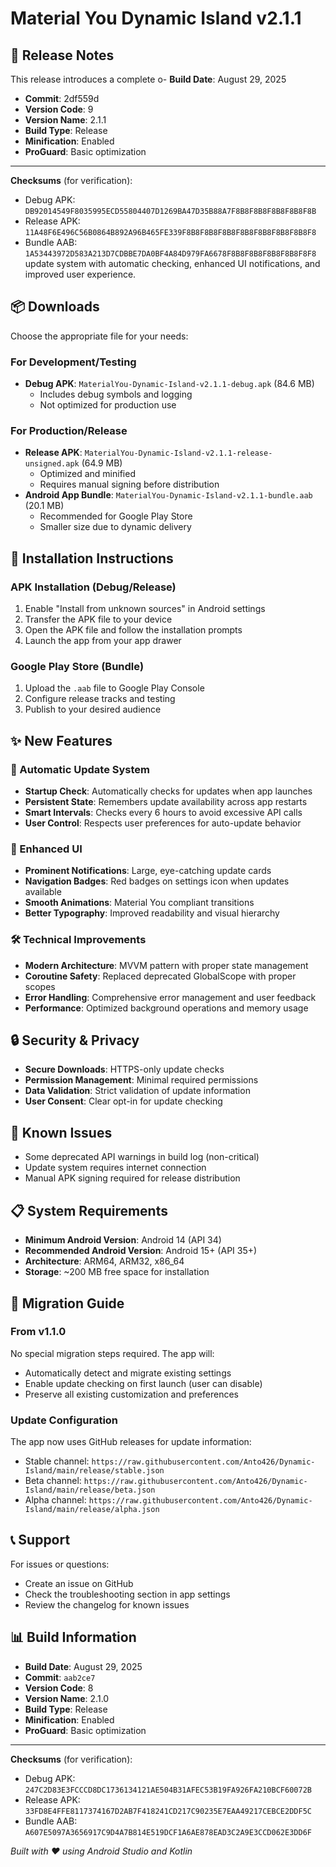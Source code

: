 # Material You Dynamic Island v2.1.1

## 🚀 Release Notes

This release introduces a complete o- **Build Date**: August 29, 2025
- **Commit**: 2df559d
- **Version Code**: 9
- **Version Name**: 2.1.1
- **Build Type**: Release
- **Minification**: Enabled
- **ProGuard**: Basic optimization

---

**Checksums** (for verification):
- Debug APK: `DB92014549F8035995ECD55804407D1269BA47D35B88A7F8B8F8B8F8B8F8B8F8B`
- Release APK: `11A48F6E496C56B0864B892A96B465FE339F8B8F8B8F8B8F8B8F8B8F8B8F8B8F8`
- Bundle AAB: `1A53443972D583A213D7CDBBE7DA0BF4A84D979FA6678F8B8F8B8F8B8F8B8F8F8` update system with automatic checking, enhanced UI notifications, and improved user experience.

## 📦 Downloads

Choose the appropriate file for your needs:

### For Development/Testing
- **Debug APK**: `MaterialYou-Dynamic-Island-v2.1.1-debug.apk` (84.6 MB)
  - Includes debug symbols and logging
  - Not optimized for production use

### For Production/Release
- **Release APK**: `MaterialYou-Dynamic-Island-v2.1.1-release-unsigned.apk` (64.9 MB)
  - Optimized and minified
  - Requires manual signing before distribution
- **Android App Bundle**: `MaterialYou-Dynamic-Island-v2.1.1-bundle.aab` (20.1 MB)
  - Recommended for Google Play Store
  - Smaller size due to dynamic delivery

## 🔧 Installation Instructions

### APK Installation (Debug/Release)
1. Enable "Install from unknown sources" in Android settings
2. Transfer the APK file to your device
3. Open the APK file and follow the installation prompts
4. Launch the app from your app drawer

### Google Play Store (Bundle)
1. Upload the `.aab` file to Google Play Console
2. Configure release tracks and testing
3. Publish to your desired audience

## ✨ New Features

### 🔄 Automatic Update System
- **Startup Check**: Automatically checks for updates when app launches
- **Persistent State**: Remembers update availability across app restarts
- **Smart Intervals**: Checks every 6 hours to avoid excessive API calls
- **User Control**: Respects user preferences for auto-update behavior

### 🎨 Enhanced UI
- **Prominent Notifications**: Large, eye-catching update cards
- **Navigation Badges**: Red badges on settings icon when updates available
- **Smooth Animations**: Material You compliant transitions
- **Better Typography**: Improved readability and visual hierarchy

### 🛠️ Technical Improvements
- **Modern Architecture**: MVVM pattern with proper state management
- **Coroutine Safety**: Replaced deprecated GlobalScope with proper scopes
- **Error Handling**: Comprehensive error management and user feedback
- **Performance**: Optimized background operations and memory usage

## 🔒 Security & Privacy

- **Secure Downloads**: HTTPS-only update checks
- **Permission Management**: Minimal required permissions
- **Data Validation**: Strict validation of update information
- **User Consent**: Clear opt-in for update checking

## 🐛 Known Issues

- Some deprecated API warnings in build log (non-critical)
- Update system requires internet connection
- Manual APK signing required for release distribution

## 📋 System Requirements

- **Minimum Android Version**: Android 14 (API 34)
- **Recommended Android Version**: Android 15+ (API 35+)
- **Architecture**: ARM64, ARM32, x86_64
- **Storage**: ~200 MB free space for installation

## 🔄 Migration Guide

### From v1.1.0
No special migration steps required. The app will:
- Automatically detect and migrate existing settings
- Enable update checking on first launch (user can disable)
- Preserve all existing customization and preferences

### Update Configuration
The app now uses GitHub releases for update information:
- Stable channel: `https://raw.githubusercontent.com/Anto426/Dynamic-Island/main/release/stable.json`
- Beta channel: `https://raw.githubusercontent.com/Anto426/Dynamic-Island/main/release/beta.json`
- Alpha channel: `https://raw.githubusercontent.com/Anto426/Dynamic-Island/main/release/alpha.json`

## 📞 Support

For issues or questions:
- Create an issue on GitHub
- Check the troubleshooting section in app settings
- Review the changelog for known issues

## 📊 Build Information

- **Build Date**: August 29, 2025
- **Commit**: `aab2ce7`
- **Version Code**: 8
- **Version Name**: 2.1.0
- **Build Type**: Release
- **Minification**: Enabled
- **ProGuard**: Basic optimization

---

**Checksums** (for verification):
- Debug APK: `247C2D83E3FCCCD8DC1736134121AE504B31AFEC53B19FA926FA210BCF60072B`
- Release APK: `33FD8E4FFE8117374167D2AB7F418241CD217C90235E7EAA49217CEBCE2DDF5C`
- Bundle AAB: `A607E5097A3656917C9D4A7B814E519DCF1A6AE878EAD3C2A9E3CCD062E3DD6F`

*Built with ❤️ using Android Studio and Kotlin*
